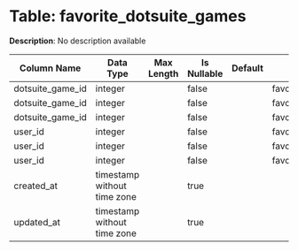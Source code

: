 # Table: favorite_dotsuite_games

**Description**: No description available

| Column Name | Data Type | Max Length | Is Nullable | Default | Primary Key | Foreign Key |
|-------------|-----------|------------|-------------|---------|-------------|-------------|
| dotsuite_game_id | integer |  | false |  | favorite_dotsuite_games | dotsuite_games |
| dotsuite_game_id | integer |  | false |  | favorite_dotsuite_games | favorite_dotsuite_games |
| dotsuite_game_id | integer |  | false |  | favorite_dotsuite_games | favorite_dotsuite_games |
| user_id | integer |  | false |  | favorite_dotsuite_games | favorite_dotsuite_games |
| user_id | integer |  | false |  | favorite_dotsuite_games | favorite_dotsuite_games |
| user_id | integer |  | false |  | favorite_dotsuite_games | users |
| created_at | timestamp without time zone |  | true |  |  |  |
| updated_at | timestamp without time zone |  | true |  |  |  |
